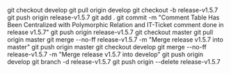 git checkout develop
git pull origin develop
git checkout -b release-v1.5.7
git push origin release-v1.5.7
git add .
git commit -m "Comment Table Has Been Centralized with Polymorphic Relation and IT-Ticket comment done in release v1.5.7"
git push origin release-v1.5.7
git checkout master
git pull origin master
git merge --no-ff release-v1.5.7 -m "Merge release v1.5.7 into master"
git push origin master
git checkout develop
git merge --no-ff release-v1.5.7 -m "Merge release v1.5.7 into develop"
git push origin develop
git branch -d release-v1.5.7
git push origin --delete release-v1.5.7
